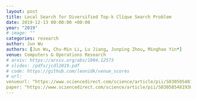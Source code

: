 ```yaml
---
layout: post
title: Local Search for Diversified Top-k Clique Search Problem
date: 2019-12-13 00:00:00 +00:00
year: "2019"
# image: ""
categories: research
author: Jun Wu
authors: [Jun Wu, Chu-Min Li, Lu Jiang, Junping Zhou, Minghao Yin*]
venue: Computers & Operations Research
# arxiv: https://arxiv.org/abs/1904.12573
# slides: /pdfs/jcdl2019.pdf
# code: https://github.com/leonidk/venue_scores
# url: 
venueurl: "https://www.sciencedirect.com/science/article/pii/S0305054819303090"
paper: "https://www.sciencedirect.com/science/article/pii/S0305054819303090/pdfft?md5=4ac5a8cbe9dfd864131cee78a8ebfecf&pid=1-s2.0-S0305054819303090-main.pdf"
---
```

